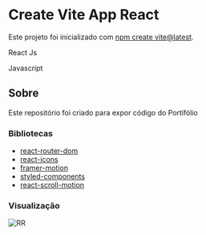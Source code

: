 #  Create Vite App React

Este projeto foi inicializado com [npm create vite@latest](https://vitejs.dev/guide/).

React Js 

Javascript

## Sobre

Este repositório foi criado para expor código do Portifólio

### Bibliotecas

- [react-router-dom](https://reactrouter.com/en/main)
- [react-icons](https://react-icons.github.io/)
- [framer-motion](https://www.framer.com/motion/)
- [styled-components](https://styled-components.com/)
- [react-scroll-motion](https://github.com/1000ship/react-scroll-motion)
### Visualização


![RR](https://user-images.githubusercontent.com/110484402/192839106-997ee1de-4292-47c1-90db-1df8ced66355.png)
